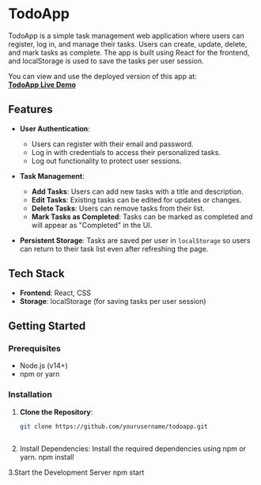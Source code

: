 # TodoApp

TodoApp is a simple task management web application where users can register, log in, and manage their tasks. Users can create, update, delete, and mark tasks as complete. The app is built using React for the frontend, and localStorage is used to save the tasks per user session.

You can view and use the deployed version of this app at:  
**[TodoApp Live Demo](https://todo-list-with-react-js-two.vercel.app/)**

## Features

- **User Authentication**: 
  - Users can register with their email and password.
  - Log in with credentials to access their personalized tasks.
  - Log out functionality to protect user sessions.

- **Task Management**:
  - **Add Tasks**: Users can add new tasks with a title and description.
  - **Edit Tasks**: Existing tasks can be edited for updates or changes.
  - **Delete Tasks**: Users can remove tasks from their list.
  - **Mark Tasks as Completed**: Tasks can be marked as completed and will appear as "Completed" in the UI.

- **Persistent Storage**: Tasks are saved per user in `localStorage` so users can return to their task list even after refreshing the page.

## Tech Stack

- **Frontend**: React, CSS
- **Storage**: localStorage (for saving tasks per user session)


## Getting Started

### Prerequisites

- Node.js (v14+)
- npm or yarn

### Installation

1. **Clone the Repository**:
   ```bash
   git clone https://github.com/yourusername/todoapp.git
 

2. Install Dependencies: Install the required dependencies using npm or yarn.
   npm install
   
3.Start the Development Server
npm start

